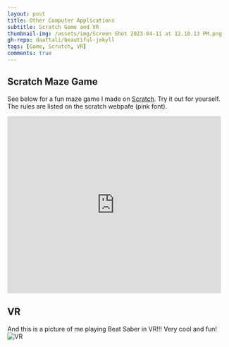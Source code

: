 ```yaml
---
layout: post
title: Other Computer Applications
subtitle: Scratch Game and VR
thumbnail-img: /assets/img/Screen Shot 2023-04-11 at 12.18.13 PM.png
gh-repo: daattali/beautiful-jekyll
tags: [Game, Scratch, VR]
comments: true
---
```


## Scratch Maze Game ##

See below for a fun maze game I made on [Scratch](https://scratch.mit.edu/projects/801552301). Try it out for yourself. The rules are listed on the scratch webpafe (pink font).

<iframe src="https://scratch.mit.edu/projects/801552301/embed" allowtransparency="true" width="485" height="402" frameborder="0" scrolling="no" allowfullscreen></iframe>


## VR ##

And this is a picture of me playing Beat Saber in VR!!! Very cool and fun! 
![VR](https://user-images.githubusercontent.com/123666862/231251964-b8ee731a-525d-461c-93ad-2397e0cac470.png)
